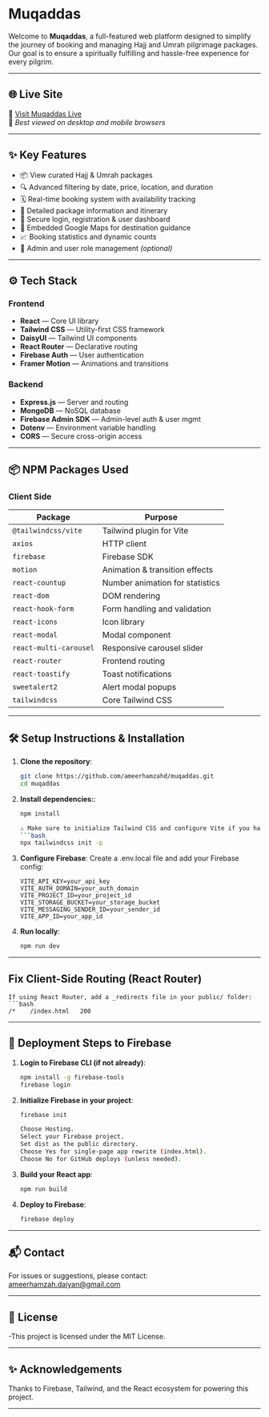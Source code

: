 # Muqaddas

Welcome to **Muqaddas**, a full-featured web platform designed to simplify the journey of booking and managing Hajj and Umrah pilgrimage packages. Our goal is to ensure a spiritually fulfilling and hassle-free experience for every pilgrim.

---

## 🌐 Live Site

🔗 [Visit Muqaddas Live](https://safar-e-muqaddas.web.app)  
📌 *Best viewed on desktop and mobile browsers*

---

## ✨ Key Features

- 📦 View curated Hajj & Umrah packages
- 🔍 Advanced filtering by date, price, location, and duration
- 🗓️ Real-time booking system with availability tracking
- 🧾 Detailed package information and itinerary
- 👤 Secure login, registration & user dashboard
- 📍 Embedded Google Maps for destination guidance
- 📈 Booking statistics and dynamic counts
- 🔐 Admin and user role management *(optional)*

---

## ⚙️ Tech Stack

### Frontend

- **React** — Core UI library
- **Tailwind CSS** — Utility-first CSS framework
- **DaisyUI** — Tailwind UI components
- **React Router** — Declarative routing
- **Firebase Auth** — User authentication
- **Framer Motion** — Animations and transitions

### Backend

- **Express.js** — Server and routing
- **MongoDB** — NoSQL database
- **Firebase Admin SDK** — Admin-level auth & user mgmt
- **Dotenv** — Environment variable handling
- **CORS** — Secure cross-origin access

---

## 📦 NPM Packages Used

### Client Side

| Package               | Purpose                            |
|-----------------------|------------------------------------|
| `@tailwindcss/vite`   | Tailwind plugin for Vite           |
| `axios`               | HTTP client                        |
| `firebase`            | Firebase SDK                       |
| `motion`              | Animation & transition effects     |
| `react-countup`       | Number animation for statistics    |
| `react-dom`           | DOM rendering                      |
| `react-hook-form`     | Form handling and validation       |
| `react-icons`         | Icon library                       |
| `react-modal`         | Modal component                    |
| `react-multi-carousel`| Responsive carousel slider         |
| `react-router`        | Frontend routing                   |
| `react-toastify`      | Toast notifications                |
| `sweetalert2`         | Alert modal popups                 |
| `tailwindcss`         | Core Tailwind CSS                  |

---

## 🛠️ Setup Instructions & Installation

1. **Clone the repository**:
   ```bash
   git clone https://github.com/ameerhamzahd/muqaddas.git
   cd muqaddas


2. **Install dependencies:**:
    ```bash
    npm install

    ⚠️ Make sure to initialize Tailwind CSS and configure Vite if you haven’t already. For example, after installing, run:
    ```bash
    npx tailwindcss init -p

3. **Configure Firebase**:
    Create a .env.local file and add your Firebase config:
    ```env
    VITE_API_KEY=your_api_key
    VITE_AUTH_DOMAIN=your_auth_domain
    VITE_PROJECT_ID=your_project_id
    VITE_STORAGE_BUCKET=your_storage_bucket
    VITE_MESSAGING_SENDER_ID=your_sender_id
    VITE_APP_ID=your_app_id

4. **Run locally**:
    ```bash
    npm run dev

---

## Fix Client-Side Routing (React Router)
    If using React Router, add a _redirects file in your public/ folder:
    ```bash
    /*    /index.html   200

---

## 🚀 Deployment Steps to Firebase

1. **Login to Firebase CLI (if not already)**:
    ```bash
    npm install -g firebase-tools
    firebase login

2. **Initialize Firebase in your project**:
    ```bash
    firebase init

    Choose Hosting.
    Select your Firebase project.
    Set dist as the public directory.
    Choose Yes for single-page app rewrite (index.html).
    Choose No for GitHub deploys (unless needed).

3. **Build your React app**:
    ```bash
    npm run build

4. **Deploy to Firebase**:
    ```bash
    firebase deploy

---

## 📬 Contact

For issues or suggestions, please contact: ameerhamzah.daiyan@gmail.com

---

## 📄 License

-This project is licensed under the MIT License.

---

## ✨ Acknowledgements

Thanks to Firebase, Tailwind, and the React ecosystem for powering this project.

---
